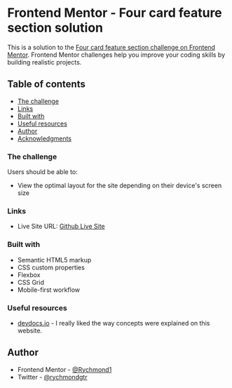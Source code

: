 # Frontend Mentor - Four card feature section solution

This is a solution to the [Four card feature section challenge on Frontend Mentor](https://www.frontendmentor.io/challenges/four-card-feature-section-weK1eFYK). Frontend Mentor challenges help you improve your coding skills by building realistic projects.

## Table of contents

- [The challenge](#the-challenge)
- [Links](#links)
- [Built with](#built-with)
- [Useful resources](#useful-resources)
- [Author](#author)
- [Acknowledgments](#acknowledgments)

### The challenge

Users should be able to:

- View the optimal layout for the site depending on their device's screen size

### Links

- Live Site URL: [ Github Live Site ](https://rychmond1.github.io/Four-Grid-Section)

### Built with

- Semantic HTML5 markup
- CSS custom properties
- Flexbox
- CSS Grid
- Mobile-first workflow

### Useful resources

- [devdocs.io](https://www.devdocs.io) -
  I really liked the way concepts were explained on this website.

## Author

- Frontend Mentor - [@Rychmond1](https://www.frontendmentor.io/profile/Rychmond1)
- Twitter - [@rychmondgtr](https://twitter.com/rychmondgtr)
